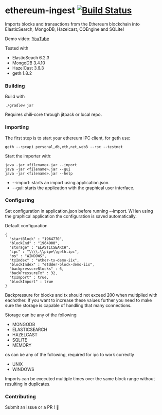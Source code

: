 # ethereum-ingest [![Build Status](https://travis-ci.org/codingchili/ethereum-ingest.svg?branch=master)](https://travis-ci.org/codingchili/ethereum-ingest)
Imports blocks and transactions from the Ethereum blockchain into ElasticSearch, MongoDB, Hazelcast, CQEngine and SQLite!

Demo video: [YouTube](https://www.youtube.com/watch?v=FFI9OnW9IuI)

Tested with
- ElasticSeach 6.2.3
- MongoDB 3.4.10
- HazelCast 3.6.3
- geth 1.8.2

### Building
Build with
```
./gradlew jar
```
Requires chili-core through jitpack or local repo.

### Importing
The first step is to start your ethereum IPC client, for geth use:
```
geth --rpcapi personal,db,eth,net,web3 --rpc --testnet
```

Start the importer with:
```
java -jar <filename>.jar --import
java -jar <filename>.jar --gui
java -jar <filename>.jar --help
```
* --import: starts an import using application.json.
* --gui: starts the application with the graphical user interface.

### Configuring
Set configuration in application.json before running --import. WHen using the graphical application the configuration is saved automatically.

Default configuration
```
{
  "startBlock" : "1964770",
  "blockEnd" : "1964900",
  "storage" : "ELASTICSEARCH",
  "ipc" : "\\\\.\\pipe\\geth.ipc",
  "os" : "WINDOWS",
  "txIndex" : "ether-tx-demo-iix",
  "blockIndex" : "etdder-block-demo-iix",
  "backpressureBlocks" : 6,
  "backPressureTx" : 32,
  "txImport" : true,
  "blockImport" : true
}
```
Backpressure for blocks and tx should not exceed 200 when multiplied with eachother. If you want to
increase these values further you need to make sure the storage is capable of handling that many connections.

Storage can be any of the following
- MONGODB
- ELASTICSEARCH
- HAZELCAST
- SQLITE
- MEMORY

os can be any of the following, required for ipc to work correctly
- UNIX
- WINDOWS

Imports can be executed multiple times over the same block range without resulting in duplicates.

### Contributing
Submit an issue or a PR ! :blue_heart:
